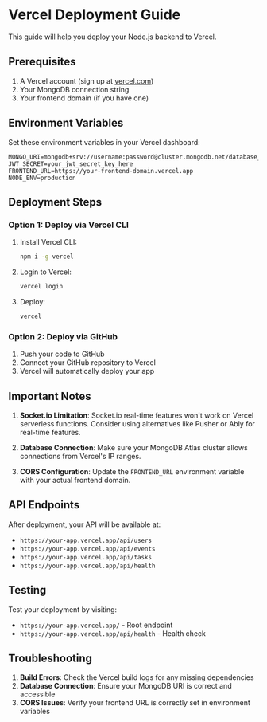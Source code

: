 # Vercel Deployment Guide

This guide will help you deploy your Node.js backend to Vercel.

## Prerequisites

1. A Vercel account (sign up at [vercel.com](https://vercel.com))
2. Your MongoDB connection string
3. Your frontend domain (if you have one)

## Environment Variables

Set these environment variables in your Vercel dashboard:

```
MONGO_URI=mongodb+srv://username:password@cluster.mongodb.net/database_name
JWT_SECRET=your_jwt_secret_key_here
FRONTEND_URL=https://your-frontend-domain.vercel.app
NODE_ENV=production
```

## Deployment Steps

### Option 1: Deploy via Vercel CLI

1. Install Vercel CLI:
   ```bash
   npm i -g vercel
   ```

2. Login to Vercel:
   ```bash
   vercel login
   ```

3. Deploy:
   ```bash
   vercel
   ```

### Option 2: Deploy via GitHub

1. Push your code to GitHub
2. Connect your GitHub repository to Vercel
3. Vercel will automatically deploy your app

## Important Notes

1. **Socket.io Limitation**: Socket.io real-time features won't work on Vercel serverless functions. Consider using alternatives like Pusher or Ably for real-time features.

2. **Database Connection**: Make sure your MongoDB Atlas cluster allows connections from Vercel's IP ranges.

3. **CORS Configuration**: Update the `FRONTEND_URL` environment variable with your actual frontend domain.

## API Endpoints

After deployment, your API will be available at:
- `https://your-app.vercel.app/api/users`
- `https://your-app.vercel.app/api/events`
- `https://your-app.vercel.app/api/tasks`
- `https://your-app.vercel.app/api/health`

## Testing

Test your deployment by visiting:
- `https://your-app.vercel.app/` - Root endpoint
- `https://your-app.vercel.app/api/health` - Health check

## Troubleshooting

1. **Build Errors**: Check the Vercel build logs for any missing dependencies
2. **Database Connection**: Ensure your MongoDB URI is correct and accessible
3. **CORS Issues**: Verify your frontend URL is correctly set in environment variables

